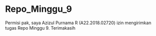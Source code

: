 # Repo_Minggu_9
Permisi pak, saya Azizul Purnama R (A22.2018.02720) izin mengirimkan tugas Repo Minggu 9. Terimakasih
